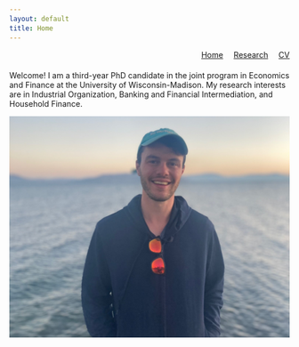 ```yaml
---
layout: default
title: Home
---
```


<!-- Custom Top Navigation -->
<div style="text-align: right; margin-bottom: 20px;">
  <a href="/" style="margin-right: 15px;">Home</a>
  <a href="/research.html" style="margin-right: 15px;">Research</a>
  <a href="/public_cv.pdf" target="_blank">CV</a>
</div>

Welcome! I am a third-year PhD candidate in the joint program in Economics and Finance at the University of Wisconsin-Madison. My research interests are in Industrial Organization, Banking and Financial Intermediation, and Household Finance.

![Personal Photo](/IMG_9687_edit.jpg)

